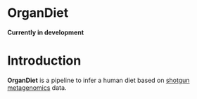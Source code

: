 # OrganDiet

**Currently in development**

# Introduction

**OrganDiet** is a pipeline to infer a human diet based on [shotgun metagenomics](https://en.wikipedia.org/wiki/Metagenomics#Shotgun_metagenomics) data.
